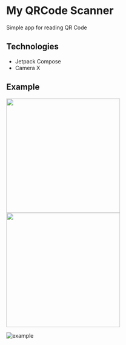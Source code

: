 # My QRCode Scanner
Simple app for reading QR Code

## Technologies
- Jetpack Compose
- Camera X

## Example
<p float="left">
  <img src="https://user-images.githubusercontent.com/76123485/151714246-be6d9db3-69f6-467b-9979-746ee846ef75.jpeg" width="300" />
  <img src="https://user-images.githubusercontent.com/76123485/151714247-8527ac65-7697-40ca-93fd-baf2d641a0d3.jpeg" width="300" /> 
</p>

![example](https://user-images.githubusercontent.com/76123485/151714382-c4c0ff6d-75f8-45ed-beb1-285d87731f4f.gif)
